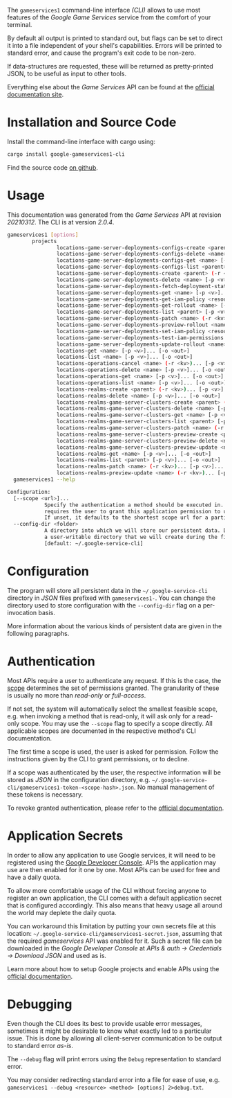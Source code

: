 <!---
DO NOT EDIT !
This file was generated automatically from 'src/mako/cli/README.md.mako'
DO NOT EDIT !
-->
The `gameservices1` command-line interface *(CLI)* allows to use most features of the *Google Game Services* service from the comfort of your terminal.

By default all output is printed to standard out, but flags can be set to direct it into a file independent of your shell's
capabilities. Errors will be printed to standard error, and cause the program's exit code to be non-zero.

If data-structures are requested, these will be returned as pretty-printed JSON, to be useful as input to other tools.

Everything else about the *Game Services* API can be found at the
[official documentation site](https://cloud.google.com/solutions/gaming/).

# Installation and Source Code

Install the command-line interface with cargo using:

```bash
cargo install google-gameservices1-cli
```

Find the source code [on github](https://github.com/Byron/google-apis-rs/tree/main/gen/gameservices1-cli).

# Usage

This documentation was generated from the *Game Services* API at revision *20210312*. The CLI is at version *2.0.4*.

```bash
gameservices1 [options]
        projects
                locations-game-server-deployments-configs-create <parent> (-r <kv>)... [-p <v>]... [-o <out>]
                locations-game-server-deployments-configs-delete <name> [-p <v>]... [-o <out>]
                locations-game-server-deployments-configs-get <name> [-p <v>]... [-o <out>]
                locations-game-server-deployments-configs-list <parent> [-p <v>]... [-o <out>]
                locations-game-server-deployments-create <parent> (-r <kv>)... [-p <v>]... [-o <out>]
                locations-game-server-deployments-delete <name> [-p <v>]... [-o <out>]
                locations-game-server-deployments-fetch-deployment-state <name> (-r <kv>)... [-p <v>]... [-o <out>]
                locations-game-server-deployments-get <name> [-p <v>]... [-o <out>]
                locations-game-server-deployments-get-iam-policy <resource> [-p <v>]... [-o <out>]
                locations-game-server-deployments-get-rollout <name> [-p <v>]... [-o <out>]
                locations-game-server-deployments-list <parent> [-p <v>]... [-o <out>]
                locations-game-server-deployments-patch <name> (-r <kv>)... [-p <v>]... [-o <out>]
                locations-game-server-deployments-preview-rollout <name> (-r <kv>)... [-p <v>]... [-o <out>]
                locations-game-server-deployments-set-iam-policy <resource> (-r <kv>)... [-p <v>]... [-o <out>]
                locations-game-server-deployments-test-iam-permissions <resource> (-r <kv>)... [-p <v>]... [-o <out>]
                locations-game-server-deployments-update-rollout <name> (-r <kv>)... [-p <v>]... [-o <out>]
                locations-get <name> [-p <v>]... [-o <out>]
                locations-list <name> [-p <v>]... [-o <out>]
                locations-operations-cancel <name> (-r <kv>)... [-p <v>]... [-o <out>]
                locations-operations-delete <name> [-p <v>]... [-o <out>]
                locations-operations-get <name> [-p <v>]... [-o <out>]
                locations-operations-list <name> [-p <v>]... [-o <out>]
                locations-realms-create <parent> (-r <kv>)... [-p <v>]... [-o <out>]
                locations-realms-delete <name> [-p <v>]... [-o <out>]
                locations-realms-game-server-clusters-create <parent> (-r <kv>)... [-p <v>]... [-o <out>]
                locations-realms-game-server-clusters-delete <name> [-p <v>]... [-o <out>]
                locations-realms-game-server-clusters-get <name> [-p <v>]... [-o <out>]
                locations-realms-game-server-clusters-list <parent> [-p <v>]... [-o <out>]
                locations-realms-game-server-clusters-patch <name> (-r <kv>)... [-p <v>]... [-o <out>]
                locations-realms-game-server-clusters-preview-create <parent> (-r <kv>)... [-p <v>]... [-o <out>]
                locations-realms-game-server-clusters-preview-delete <name> [-p <v>]... [-o <out>]
                locations-realms-game-server-clusters-preview-update <name> (-r <kv>)... [-p <v>]... [-o <out>]
                locations-realms-get <name> [-p <v>]... [-o <out>]
                locations-realms-list <parent> [-p <v>]... [-o <out>]
                locations-realms-patch <name> (-r <kv>)... [-p <v>]... [-o <out>]
                locations-realms-preview-update <name> (-r <kv>)... [-p <v>]... [-o <out>]
  gameservices1 --help

Configuration:
  [--scope <url>]...
            Specify the authentication a method should be executed in. Each scope
            requires the user to grant this application permission to use it.
            If unset, it defaults to the shortest scope url for a particular method.
  --config-dir <folder>
            A directory into which we will store our persistent data. Defaults to
            a user-writable directory that we will create during the first invocation.
            [default: ~/.google-service-cli]

```

# Configuration

The program will store all persistent data in the `~/.google-service-cli` directory in *JSON* files prefixed with `gameservices1-`.  You can change the directory used to store configuration with the `--config-dir` flag on a per-invocation basis.

More information about the various kinds of persistent data are given in the following paragraphs.

# Authentication

Most APIs require a user to authenticate any request. If this is the case, the [scope][scopes] determines the 
set of permissions granted. The granularity of these is usually no more than *read-only* or *full-access*.

If not set, the system will automatically select the smallest feasible scope, e.g. when invoking a
method that is read-only, it will ask only for a read-only scope. 
You may use the `--scope` flag to specify a scope directly. 
All applicable scopes are documented in the respective method's CLI documentation.

The first time a scope is used, the user is asked for permission. Follow the instructions given 
by the CLI to grant permissions, or to decline.

If a scope was authenticated by the user, the respective information will be stored as *JSON* in the configuration
directory, e.g. `~/.google-service-cli/gameservices1-token-<scope-hash>.json`. No manual management of these tokens
is necessary.

To revoke granted authentication, please refer to the [official documentation][revoke-access].

# Application Secrets

In order to allow any application to use Google services, it will need to be registered using the 
[Google Developer Console][google-dev-console]. APIs the application may use are then enabled for it
one by one. Most APIs can be used for free and have a daily quota.

To allow more comfortable usage of the CLI without forcing anyone to register an own application, the CLI
comes with a default application secret that is configured accordingly. This also means that heavy usage
all around the world may deplete the daily quota.

You can workaround this limitation by putting your own secrets file at this location: 
`~/.google-service-cli/gameservices1-secret.json`, assuming that the required *gameservices* API 
was enabled for it. Such a secret file can be downloaded in the *Google Developer Console* at 
*APIs & auth -> Credentials -> Download JSON* and used as is.

Learn more about how to setup Google projects and enable APIs using the [official documentation][google-project-new].


# Debugging

Even though the CLI does its best to provide usable error messages, sometimes it might be desirable to know
what exactly led to a particular issue. This is done by allowing all client-server communication to be 
output to standard error *as-is*.

The `--debug` flag will print errors using the `Debug` representation to standard error.

You may consider redirecting standard error into a file for ease of use, e.g. `gameservices1 --debug <resource> <method> [options] 2>debug.txt`.


[scopes]: https://developers.google.com/+/api/oauth#scopes
[revoke-access]: http://webapps.stackexchange.com/a/30849
[google-dev-console]: https://console.developers.google.com/
[google-project-new]: https://developers.google.com/console/help/new/